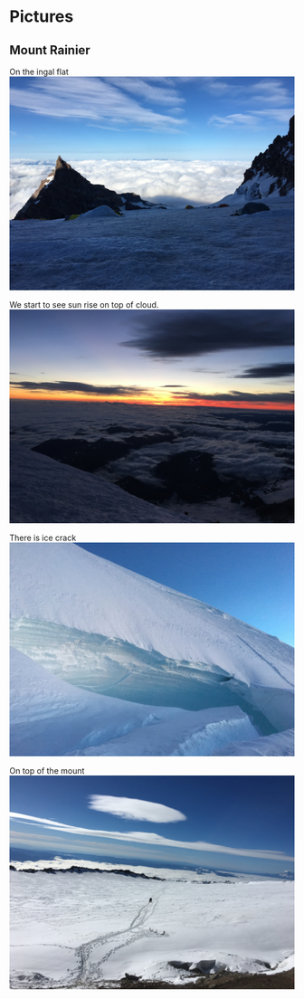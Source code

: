 # Pictures

## Mount Rainier
On the ingal flat
![Ingal Flat](IMG_0565.JPG)

We start to see sun rise on top of cloud.
![Sunrise](IMG_0571.JPG)

There is ice crack
![Ice Crack](IMG_0572.JPG)

On top of the mount
![Top](IMG_0600.JPG)
